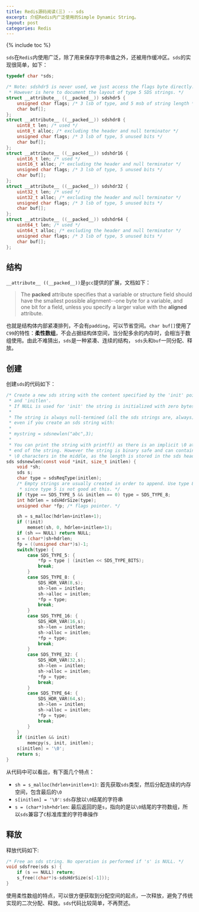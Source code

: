 ```yaml
---
title: Redis源码阅读(三) -- sds
excerpt: 介绍Redis内广泛使用的Simple Dynamic String。
layout: post
categories: Redis
---
```


{% include toc %}

`sds`在`Redis`内使用广泛，除了用来保存字符串值之外，还被用作缓冲区。`sds`的实现很简单，如下：  

```c
typedef char *sds;

/* Note: sdshdr5 is never used, we just access the flags byte directly.
 * However is here to document the layout of type 5 SDS strings. */
struct __attribute__ ((__packed__)) sdshdr5 {
    unsigned char flags; /* 3 lsb of type, and 5 msb of string length */
    char buf[];
};
struct __attribute__ ((__packed__)) sdshdr8 {
    uint8_t len; /* used */
    uint8_t alloc; /* excluding the header and null terminator */
    unsigned char flags; /* 3 lsb of type, 5 unused bits */
    char buf[];
};
struct __attribute__ ((__packed__)) sdshdr16 {
    uint16_t len; /* used */
    uint16_t alloc; /* excluding the header and null terminator */
    unsigned char flags; /* 3 lsb of type, 5 unused bits */
    char buf[];
};
struct __attribute__ ((__packed__)) sdshdr32 {
    uint32_t len; /* used */
    uint32_t alloc; /* excluding the header and null terminator */
    unsigned char flags; /* 3 lsb of type, 5 unused bits */
    char buf[];
};
struct __attribute__ ((__packed__)) sdshdr64 {
    uint64_t len; /* used */
    uint64_t alloc; /* excluding the header and null terminator */
    unsigned char flags; /* 3 lsb of type, 5 unused bits */
    char buf[];
};
```
## 结构
`__attribute__ ((__packed__))`是`gcc`提供的扩展，文档如下：
> The **packed** attribute specifies that a variable or structure field should have the smallest possible alignment--one byte for a variable, 
> and one bit for a field, unless you specify a larger value with the **aligned** attribute.

也就是结构体内部紧凑排列，不会有`padding`，可以节省空间。`char buf[]`使用了`C99`的特性：**柔性数组**，不会占据结构体空间，当分配多余的内存时，会相当于数组使用。由此不难猜出，`sds`是一种紧凑、连续的结构，
`sds`头和`buf`一同分配、释放。  

## 创建

创建`sds`的代码如下：
```c
/* Create a new sds string with the content specified by the 'init' pointer
 * and 'initlen'.
 * If NULL is used for 'init' the string is initialized with zero bytes.
 *
 * The string is always null-termined (all the sds strings are, always) so
 * even if you create an sds string with:
 *
 * mystring = sdsnewlen("abc",3);
 *
 * You can print the string with printf() as there is an implicit \0 at the
 * end of the string. However the string is binary safe and can contain
 * \0 characters in the middle, as the length is stored in the sds header. */
sds sdsnewlen(const void *init, size_t initlen) {
    void *sh;
    sds s;
    char type = sdsReqType(initlen);
    /* Empty strings are usually created in order to append. Use type 8
     * since type 5 is not good at this. */
    if (type == SDS_TYPE_5 && initlen == 0) type = SDS_TYPE_8;
    int hdrlen = sdsHdrSize(type);
    unsigned char *fp; /* flags pointer. */

    sh = s_malloc(hdrlen+initlen+1);
    if (!init)
        memset(sh, 0, hdrlen+initlen+1);
    if (sh == NULL) return NULL;
    s = (char*)sh+hdrlen;
    fp = ((unsigned char*)s)-1;
    switch(type) {
        case SDS_TYPE_5: {
            *fp = type | (initlen << SDS_TYPE_BITS);
            break;
        }
        case SDS_TYPE_8: {
            SDS_HDR_VAR(8,s);
            sh->len = initlen;
            sh->alloc = initlen;
            *fp = type;
            break;
        }
        case SDS_TYPE_16: {
            SDS_HDR_VAR(16,s);
            sh->len = initlen;
            sh->alloc = initlen;
            *fp = type;
            break;
        }
        case SDS_TYPE_32: {
            SDS_HDR_VAR(32,s);
            sh->len = initlen;
            sh->alloc = initlen;
            *fp = type;
            break;
        }
        case SDS_TYPE_64: {
            SDS_HDR_VAR(64,s);
            sh->len = initlen;
            sh->alloc = initlen;
            *fp = type;
            break;
        }
    }
    if (initlen && init)
        memcpy(s, init, initlen);
    s[initlen] = '\0';
    return s;
}

```
从代码中可以看出，有下面几个特点：
  * `sh = s_malloc(hdrlen+initlen+1)`: 首先获取`sds`类型，然后分配连续的内存空间，包含最后的`\0`
  * `s[initlen] = '\0'`: `sds`存放以`\0`结尾的字符串
  * `s = (char*)sh+hdrlen`: 最后返回的是`s`，指向的是以`\0`结尾的字符数组，所以`sds`兼容了`C`标准库里的字符串操作

## 释放
释放代码如下:
```c
/* Free an sds string. No operation is performed if 's' is NULL. */
void sdsfree(sds s) {
    if (s == NULL) return;
    s_free((char*)s-sdsHdrSize(s[-1]));
}
```
使用柔性数组的特点，可以很方便获取到分配空间的起点，一次释放，避免了传统实现的二次分配、释放。`sds`代码比较简单，不再赘述。
